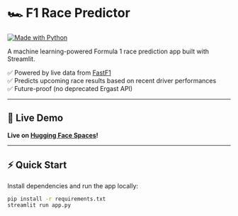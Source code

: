 # 🏎️ F1 Race Predictor

[![Made with Python](https://img.shields.io/badge/Made%20with-Python-1f425f.svg)](https://www.python.org/)


A machine learning-powered Formula 1 race prediction app built with Streamlit.

✅ Powered by live data from [FastF1](https://docs.fastf1.dev)  
✅ Predicts upcoming race results based on recent driver performances  
✅ Future-proof (no deprecated Ergast API)

---

## 🚀 Live Demo

**Live on [Hugging Face Spaces]([https://huggingface.co/spaces](https://huggingface.co/spaces/Tryfonas/F1_Race_Predictor))!**

---

## ⚡ Quick Start

Install dependencies and run the app locally:

```bash
pip install -r requirements.txt
streamlit run app.py
